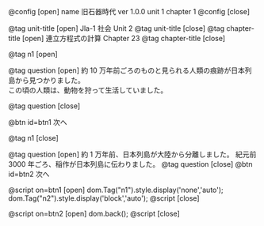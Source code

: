 @config [open]
name 旧石器時代
ver 1.0.0
unit 1
chapter 1
@config [close]

@tag unit-title [open] Jla-1 社会 Unit 2
@tag unit-title [close]
@tag chapter-title [open] 連立方程式の計算 Chapter 23
@tag chapter-title [close]

@tag n1 [open]

@tag question [open]
約 10 万年前ごろのものと見られる人類の痕跡が日本列島から見つかりました。  
この頃の人類は、動物を狩って生活していました。

@tag question [close]

@btn id=btn1 次へ

@tag n1 [close]

@tag question [open]
約 1 万年前、日本列島が大陸から分離しました。
紀元前 3000 年ごろ、稲作が日本列島に伝わりました。
@tag question [close]
@btn id=btn2 次へ

@script on=btn1 [open]
dom.Tag("n1").style.display('none','auto');
dom.Tag("n2").style.display('block','auto');
@script [close]

@script on=btn2 [open]
dom.back();
@script [close]
